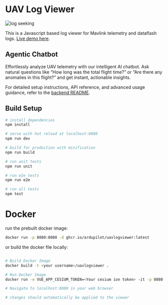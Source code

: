 # UAV Log Viewer

![log seeking](preview.gif "Logo Title Text 1")

 This is a Javascript based log viewer for Mavlink telemetry and dataflash logs.
[Live demo here](http://plot.ardupilot.org).

## Agentic Chatbot

Effortlessly analyze UAV telemetry with our intelligent AI chatbot. Ask natural questions like “How long was the total flight time?” or “Are there any anomalies in this flight?” and get instant, actionable insights.

For detailed setup instructions, API reference, and advanced usage guidance, refer to the [backend README](./backend/README.md).

## Build Setup

``` bash
# install dependencies
npm install

# serve with hot reload at localhost:8080
npm run dev

# build for production with minification
npm run build

# run unit tests
npm run unit

# run e2e tests
npm run e2e

# run all tests
npm test
```

# Docker

run the prebuilt docker image:

``` bash
docker run -p 8080:8080 -d ghcr.io/ardupilot/uavlogviewer:latest

```

or build the docker file locally:

``` bash

# Build Docker Image
docker build -t <your username>/uavlogviewer .

# Run Docker Image
docker run -e VUE_APP_CESIUM_TOKEN=<Your cesium ion token> -it -p 8080:8080 -v ${PWD}:/usr/src/app <your username>/uavlogviewer

# Navigate to localhost:8080 in your web browser

# changes should automatically be applied to the viewer

```

